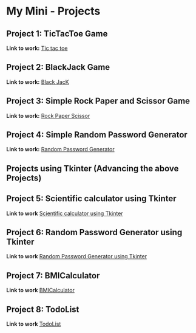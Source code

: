 #  My Mini - Projects

##  Project 1: TicTacToe Game
     
**Link to work:** [Tic tac toe](https://repl.it/@Yeshu07/TicTacToe#tictactoe.py)

##  Project 2: BlackJack Game

**Link to work:** [Black JacK](https://repl.it/@Yeshu07/BlackJack#BlackJack.py)

## Project 3: Simple Rock Paper and Scissor Game

**Link to work:** [Rock Paper Scissor](https://repl.it/@Yeshu07/RockPaperScissor#Rock_Paper_Scissor.py)

## Project 4: Simple Random Password Generator

**Link to work:** [Random Password Generator](https://repl.it/@Yeshu07/Simple-Random-Password-Generator#RandomPasswordGenerator.py)
   
   
## Projects using Tkinter (Advancing the above Projects)

## Project 5: Scientific calculator using Tkinter

**Link to work** [Scientific calculator using Tkinter](https://repl.it/@Yeshu07/Scientific-Calculator#Scientific_Calculator_Using_Tkinter.py)

## Project 6: Random Password Generator using Tkinter

**Link to work** [Random Password Generator using Tkinter](https://repl.it/@Yeshu07/Random-Password-Generator#Random_Password_Generator_Using_Tkinter.py)

## Project 7: BMICalculator

**Link to work** [BMICalculator](https://repl.it/@Yeshu07/BMI-Calculator#BMICalculator.py)

## Project 8: TodoList

**Link to work** [TodoList](https://repl.it/@Yeshu07/TodoList#Todolist.py)
